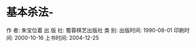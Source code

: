 # 基本杀法-

作    者: 朱宝位着 
出 版 社: 蜀蓉棋艺出版社 
类    别: 
出版时间: 1990-08-01 
印刷时间: 2000-10-16 
上书时间: 2004-12-25 